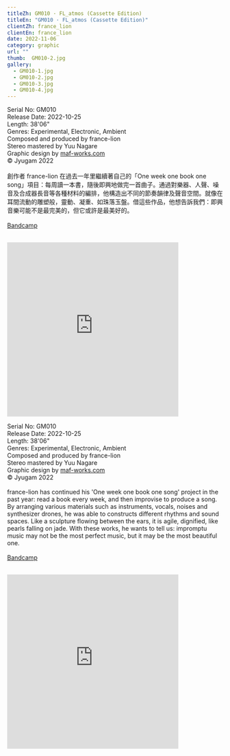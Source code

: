 ```yaml
---
titleZh: GM010 · FL_atmos (Cassette Edition)
titleEn: "GM010 · FL_atmos (Cassette Edition)"
clientZh: france_lion
clientEn: france_lion
date: 2022-11-06
category: graphic
url: ""
thumb:  GM010-2.jpg
gallery:
  - GM010-1.jpg
  - GM010-2.jpg
  - GM010-3.jpg
  - GM010-4.jpg
---
```


Serial No: GM010<br>
Release Date: 2022-10-25<br>
Length: 38'06"<br>
Genres: Experimental, Electronic, Ambient<br>
Composed and produced by france-lion<br>
Stereo mastered by Yuu Nagare<br>
Graphic design by [maf-works.com](https://maf-works.com)<br>
© Jyugam 2022
<br><br>
創作者 france-lion 在過去一年里繼續著自己的「One week one book one song」項目：每周讀一本書，隨後即興地做完一首曲子。通過對樂器、人聲、噪音及合成器長音等各種材料的編排，他構造出不同的節奏韻律及聲音空間。就像在耳間流動的雕塑般，靈動、凝重、如珠落玉盤。借這些作品，他想告訴我們：即興音樂可能不是最完美的，但它或許是最美好的。
<br><br>
[Bandcamp](https://jyugam.bandcamp.com/album/fl-atmos-stereo-edition)
<br><br>
<iframe style="border: 0; width: 400px; height: 406px;" src="https://bandcamp.com/EmbeddedPlayer/album=676718361/size=large/bgcol=ffffff/linkcol=333333/artwork=none/transparent=true/" seamless><a href="https://jyugam.bandcamp.com/album/fl-atmos-stereo-edition">FL_atmos (Stereo Edition) by france_lion</a></iframe>

<!-- lang -->

Serial No: GM010<br>
Release Date: 2022-10-25<br>
Length: 38'06"<br>
Genres: Experimental, Electronic, Ambient<br>
Composed and produced by france-lion<br>
Stereo mastered by Yuu Nagare<br>
Graphic design by [maf-works.com](https://maf-works.com)<br>
© Jyugam 2022
<br><br>
france-lion has continued his 'One week one book one song' project in the past year: read a book every week, and then improvise to produce a song. By arranging various materials such as instruments, vocals, noises and synthesizer drones, he was able to constructs different rhythms and sound spaces. Like a sculpture flowing between the ears, it is agile, dignified, like pearls falling on jade. With these works, he wants to tell us: impromptu music may not be the most perfect music, but it may be the most beautiful one.
<br><br>
[Bandcamp](https://jyugam.bandcamp.com/album/fl-atmos-stereo-edition)
<br><br>
<iframe style="border: 0; width: 400px; height: 406px;" src="https://bandcamp.com/EmbeddedPlayer/album=676718361/size=large/bgcol=ffffff/linkcol=333333/artwork=none/transparent=true/" seamless><a href="https://jyugam.bandcamp.com/album/fl-atmos-stereo-edition">FL_atmos (Stereo Edition) by france_lion</a></iframe>